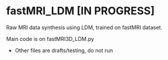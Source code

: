 # fastMRI_LDM [IN PROGRESS]

Raw MRI data synthesis using LDM, trained on fastMRI dataset.

Main code is on fastMRI3D_LDM.py
- Other files are drafts/testing, do not run
